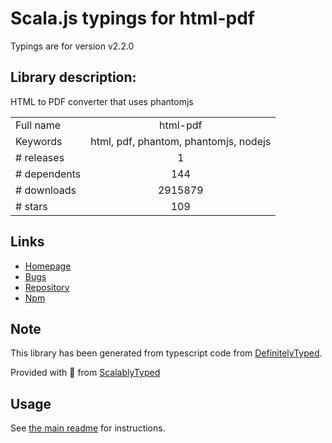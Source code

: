 
# Scala.js typings for html-pdf

Typings are for version v2.2.0

## Library description:
HTML to PDF converter that uses phantomjs

|                    |                 |
| ------------------ | :-------------: |
| Full name          | html-pdf |
| Keywords           | html, pdf, phantom, phantomjs, nodejs |
| # releases         | 1 |
| # dependents       | 144 |
| # downloads        | 2915879 |
| # stars            | 109 |

## Links
- [Homepage](https://github.com/marcbachmann/node-html-pdf)
- [Bugs](https://github.com/marcbachmann/node-html-pdf/issues)
- [Repository](https://github.com/marcbachmann/node-html-pdf)
- [Npm](https://www.npmjs.com/package/html-pdf)
    


## Note
This library has been generated from typescript code from [DefinitelyTyped](https://definitelytyped.org).

Provided with :purple_heart: from [ScalablyTyped](https://github.com/oyvindberg/ScalablyTyped)

## Usage
See [the main readme](../../readme.md) for instructions.


